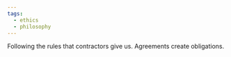 ```yaml
---
tags:
  - ethics
  - philosophy
---
```

Following the rules that contractors give us.
Agreements create obligations.
